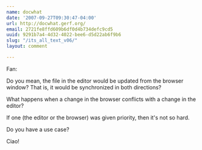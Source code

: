 ```yaml
---
name: docwhat
date: '2007-09-27T09:30:47-04:00'
url: http://docwhat.gerf.org/
email: 2721fe8ffd609b6df0d4b734defc9cd5
uuid: 9291b7a4-4d32-4022-bee6-d5d22ab6f9b6
slug: "/its_all_text_v06/"
layout: comment

---
```


Fan:

Do you mean, the file in the editor would be updated from the browser window?  That is, it would be synchronized in both directions?

What happens when a change in the browser conflicts with a change in the editor?

If one (the editor or the browser) was given priority, then it's not so hard.

Do you have a use case?

Ciao!
